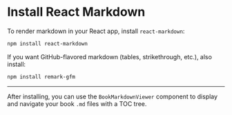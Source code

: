 # Install React Markdown

To render markdown in your React app, install `react-markdown`:

```bash
npm install react-markdown
```

If you want GitHub-flavored markdown (tables, strikethrough, etc.), also install:

```bash
npm install remark-gfm
```

---

After installing, you can use the `BookMarkdownViewer` component to display and navigate your book `.md` files with a TOC tree.
